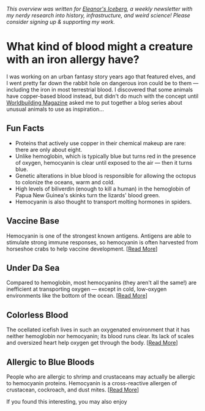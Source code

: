 <cite>This overview was written for [Eleanor's Iceberg](http://newsletter.eleanorkonik.com/), a weekly newsletter with my nerdy research into history, infrastructure, and weird science! Please consider signing up & supporting my work.</cite>

# What kind of blood might a creature with an iron allergy have? 

I was working on an urban fantasy story years ago that featured elves, and I went pretty far down the rabbit hole on dangerous iron could be to them — including the iron in most terrestrial blood. I discovered that some animals have copper-based blood instead, but didn't do much with the concept until [Worldbuilding Magazine](http://worldbuildingmagazine.com/) asked me to put together a blog series about unusual animals to use as inspiration...

## Fun Facts

-   Proteins that actively use copper in their chemical makeup are rare: there are only about eight.  
-   Unlike hemoglobin, which is typically blue but turns red in the presence of oxygen, hemocyanin is clear until exposed to the air — then it turns blue.
-   Genetic alterations in blue blood is responsible for allowing the octopus to colonize the oceans, warm and cold.  
-   High levels of biliverdin (enough to kill a human) in the hemoglobin of Papua New Guinea's skinks turn the lizards' blood green.  
-   Hemocyanin is also thought to transport molting hormones in spiders.

## Vaccine Base

Hemocyanin is one of the strongest known antigens. Antigens are able to stimulate strong immune responses, so hemocyanin is often harvested from horseshoe crabs to help vaccine development. \[[Read More](https://biosyncorp.com/klh/introduction_to_hemocyanins/)\]

## Under Da Sea

Compared to hemoglobin, most hemocyanins (they aren't all the same!) are inefficient at transporting oxygen — except in cold, low-oxygen environments like the bottom of the ocean. \[[Read More](https://blogs.scientificamerican.com/octopus-chronicles/octopuses-survive-sub-zero-temps-thanks-to-specialized-blue-blood/)\]

## Colorless Blood

The ocellated icefish lives in such an oxygenated environment that it has neither hemoglobin nor hemocyanin; its blood runs clear. Its lack of scales and oversized heart help oxygen get through the body. \[[Read More](https://www.nationalgeographic.com/news/2015/03/150312-blood-antarctica-octopus-animals-science-colors/)\]

## Allergic to Blue Bloods

People who are allergic to shrimp and crustaceans may actually be allergic to hemocyanin proteins. Hemocyanin is a cross-reactive allergen of crustacean, cockroach, and dust mites. \[[Read More](https://www.sciencedirect.com/topics/agricultural-and-biological-sciences/hemocyanin)\]

 <div class=infobox>If you found this interesting, you may also enjoy </div>